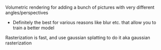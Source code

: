 Volumetric rendering for adding a bunch of pictures with very different angles/perspectives
- Definitely the best for various reasons like blur etc. that allow you to train a better model

Rasterization is fast, and use gaussian splatting to do it aka gaussian rasterization

